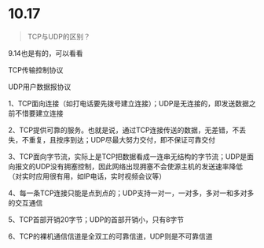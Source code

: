 # 10.17

> TCP与UDP的区别？

9.14也是有的，可以看看

TCP传输控制协议

UDP用户数据报协议

1、TCP面向连接（如打电话要先拨号建立连接）；UDP是无连接的，即发送数据之前不惜要建立连接

2、TCP提供可靠的服务。也就是说，通过TCP连接传送的数据，无差错，不丢失，不重复，且按序到达；UDP尽最大努力交付，即不保证可靠交付

3、TCP面向字节流，实际上是TCP把数据看成一连串无结构的字节流；UDP是面向报文的UDP没有拥塞控制，因此网络出现拥塞不会使源主机的发送速率降低（对实时应用很有用，如IP电话，实时视频会议等）

4、每一条TCP连接只能是点到点的；UDP支持一对一，一对多，多对一和多对多的交互通信

5、TCP首部开销20字节；UDP的首部开销小，只有8字节

6、TCP的裸机通信信道是全双工的可靠信道，UDP则是不可靠信道